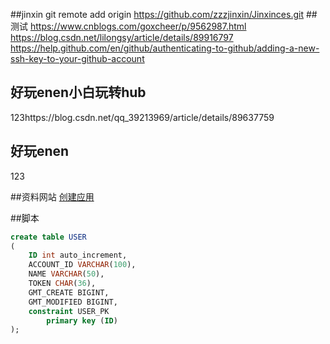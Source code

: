 ##jinxin
git remote add origin https://github.com/zzzjinxin/Jinxinces.git
##测试
https://www.cnblogs.com/goxcheer/p/9562987.html
https://blog.csdn.net/lilongsy/article/details/89916797
https://help.github.com/en/github/authenticating-to-github/adding-a-new-ssh-key-to-your-github-account

## 好玩enen小白玩转hub

123https://blog.csdn.net/qq_39213969/article/details/89637759

## 好玩enen
123

##资料网站
[创建应用](https://developer.github.com/apps/building-oauth-apps/creating-an-oauth-app/)

##脚本
```sql
create table USER
(
	ID int auto_increment,
	ACCOUNT_ID VARCHAR(100),
	NAME VARCHAR(50),
	TOKEN CHAR(36),
	GMT_CREATE BIGINT,
	GMT_MODIFIED BIGINT,
	constraint USER_PK
		primary key (ID)
);


```

